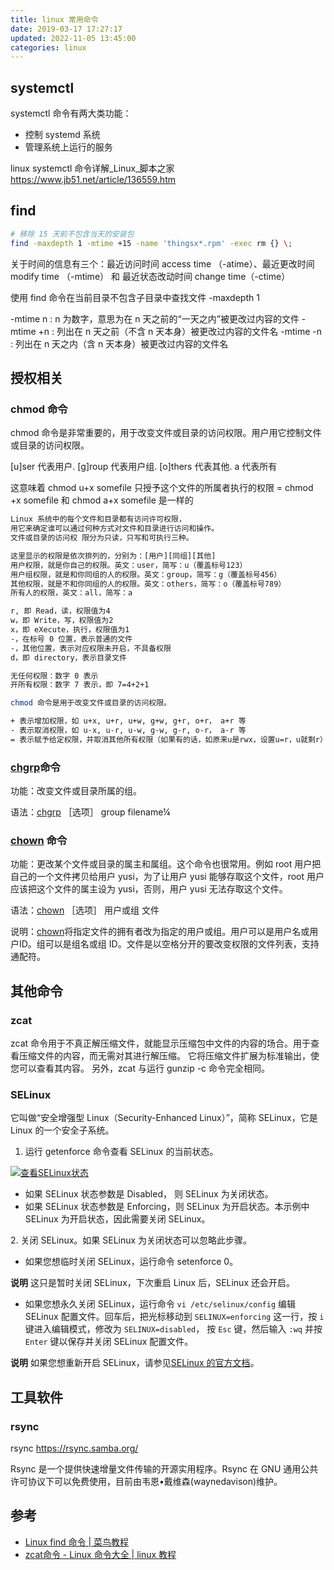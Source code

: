 ```yaml
---
title: linux 常用命令
date: 2019-03-17 17:27:17
updated: 2022-11-05 13:45:00
categories: linux
---
```


## systemctl

systemctl 命令有两大类功能：

* 控制 systemd 系统
* 管理系统上运行的服务

linux systemctl 命令详解_Linux_脚本之家
<https://www.jb51.net/article/136559.htm>

## find

```sh
# 移除 15 天前不包含当天的安装包
find -maxdepth 1 -mtime +15 -name 'thingsx*.rpm' -exec rm {} \;
```

关于时间的信息有三个：最近访问时间 access time （-atime）、最近更改时间 modify time （-mtime） 和 最近状态改动时间 change time（-ctime）

使用 find 命令在当前目录不包含子目录中查找文件
 -maxdepth 1

-mtime n : n 为数字，意思为在 n 天之前的“一天之内”被更改过内容的文件
-mtime +n : 列出在 n 天之前（不含 n 天本身）被更改过内容的文件名
-mtime -n : 列出在 n 天之内（含 n 天本身）被更改过内容的文件名

## 授权相关

### chmod 命令

chmod 命令是非常重要的，用于改变文件或目录的访问权限。用户用它控制文件或目录的访问权限。

[u]ser 代表用户.
[g]roup 代表用户组.
[o]thers 代表其他.
a 代表所有

这意味着 chmod u+x somefile 只授予这个文件的所属者执行的权限
= chmod +x somefile 和 chmod a+x somefile 是一样的

```sh
Linux 系统中的每个文件和目录都有访问许可权限，
用它来确定谁可以通过何种方式对文件和目录进行访问和操作。
文件或目录的访问权 限分为只读，只写和可执行三种。

这里显示的权限是依次排列的，分别为：[用户][同组][其他]
用户权限，就是你自己的权限。英文：user，简写：u（覆盖标号123）
用户组权限，就是和你同组的人的权限。英文：group，简写：g（覆盖标号456）
其他权限，就是不和你同组的人的权限。英文：others，简写：o（覆盖标号789）
所有人的权限，英文：all，简写：a

r, 即 Read，读，权限值为4
w，即 Write，写，权限值为2
x，即 eXecute，执行，权限值为1
-，在标号 0 位置，表示普通的文件
-，其他位置，表示对应权限未开启，不具备权限
d，即 directory，表示目录文件

无任何权限：数字 0 表示
开所有权限：数字 7 表示，即 7=4+2+1

chmod 命令是用于改变文件或目录的访问权限。

+ 表示增加权限，如 u+x, u+r, u+w, g+w, g+r, o+r， a+r 等
- 表示取消权限，如 u-x, u-r, u-w, g-w, g-r, o-r， a-r 等
= 表示赋予给定权限，并取消其他所有权限（如果有的话，如原来u是rwx，设置u=r，u就剩r）
```

### [chgrp](http://yusi123.com/tag/chgrp)命令

功能：改变文件或目录所属的组。

语法：[chgrp](http://yusi123.com/tag/chgrp) ［选项］ group filename¼

### [chown](http://yusi123.com/tag/chown) 命令

功能：更改某个文件或目录的属主和属组。这个命令也很常用。例如 root 用户把自己的一个文件拷贝给用户 yusi，为了让用户 yusi 能够存取这个文件，root 用户应该把这个文件的属主设为 yusi，否则，用户 yusi 无法存取这个文件。

语法：[chown](http://yusi123.com/tag/chown) ［选项］ 用户或组 文件

说明：[chown](http://yusi123.com/tag/chown)将指定文件的拥有者改为指定的用户或组。用户可以是用户名或用户ID。组可以是组名或组 ID。文件是以空格分开的要改变权限的文件列表，支持通配符。

## 其他命令

### zcat

zcat 命令用于不真正解压缩文件，就能显示压缩包中文件的内容的场合。用于查看压缩文件的内容，而无需对其进行解压缩。 它将压缩文件扩展为标准输出，使您可以查看其内容。 另外，zcat 与运行 gunzip -c 命令完全相同。

### SELinux

它叫做“安全增强型 Linux（Security-Enhanced Linux）”，简称 SELinux，它是 Linux 的一个安全子系统。

1. 运行 getenforce 命令查看 SELinux 的当前状态。

[![查看SELinux状态](https://upload-images.jianshu.io/upload_images/1662509-734c0f3e8712a208.png?imageMogr2/auto-orient/strip%7CimageView2/2/w/1240)](http://static-aliyun-doc.oss-cn-hangzhou.aliyuncs.com/assets/img/9763/156560602421065_zh-CN.png)

* 如果 SELinux 状态参数是 Disabled， 则 SELinux 为关闭状态。
* 如果 SELinux 状态参数是 Enforcing，则 SELinux 为开启状态。本示例中 SELinux 为开启状态，因此需要关闭 SELinux。

2\. 关闭 SELinux。如果 SELinux 为关闭状态可以忽略此步骤。

* 如果您想临时关闭 SELinux，运行命令 setenforce 0。

**说明** 这只是暂时关闭 SELinux，下次重启 Linux 后，SELinux 还会开启。

* 如果您想永久关闭 SELinux，运行命令 `vi /etc/selinux/config` 编辑 SELinux 配置文件。回车后，把光标移动到 `SELINUX=enforcing` 这一行，按 `i` 键进入编辑模式，修改为 `SELINUX=disabled`， 按 `Esc` 键，然后输入 `:wq` 并按`Enter` 键以保存并关闭 SELinux 配置文件。

**说明** 如果您想重新开启 SELinux，请参见[SELinux 的官方文档](https://access.redhat.com/documentation/en-us/red_hat_enterprise_linux/5/html/deployment_guide/ch-selinux#s1-SELinux-resources)。

## 工具软件

### rsync

rsync
<https://rsync.samba.org/>

Rsync 是一个提供快速增量文件传输的开源实用程序。Rsync 在 GNU 通用公共许可协议下可以免费使用，目前由韦恩•戴维森(waynedavison)维护。

## 参考

* [Linux find 命令 | 菜鸟教程](https://www.runoob.com/linux/linux-comm-find.html)
* [zcat命令 - Linux 命令大全 | linux 教程](https://linux265.com/course/linux-command-zcat.html)


